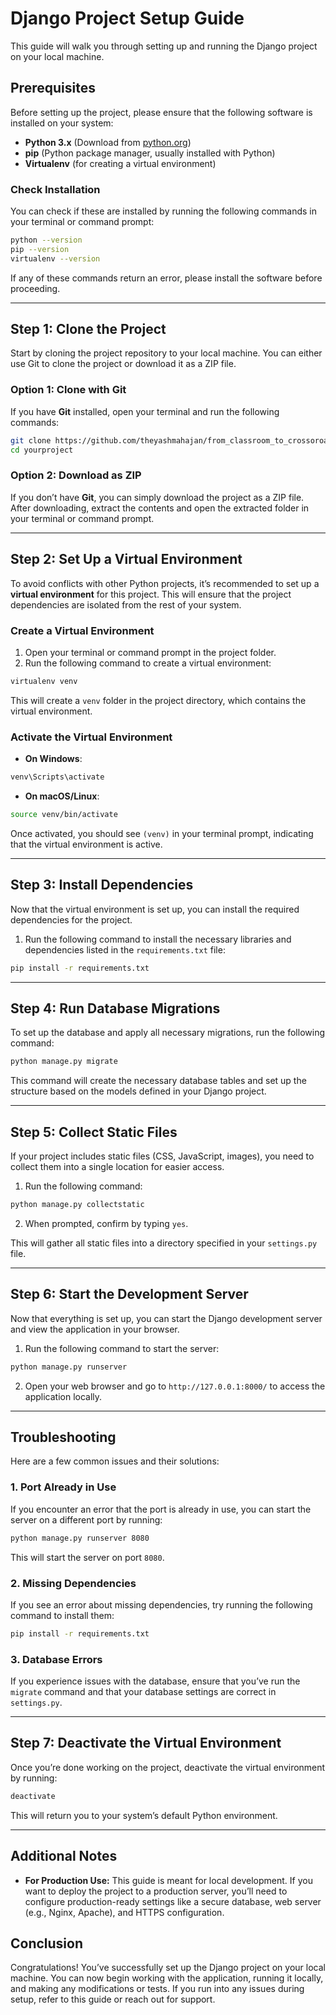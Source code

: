 # Django Project Setup Guide

This guide will walk you through setting up and running the Django project on your local machine. 

## Prerequisites

Before setting up the project, please ensure that the following software is installed on your system:

- **Python 3.x** (Download from [python.org](https://www.python.org/downloads/))
- **pip** (Python package manager, usually installed with Python)
- **Virtualenv** (for creating a virtual environment)

### Check Installation

You can check if these are installed by running the following commands in your terminal or command prompt:

```bash
python --version
pip --version
virtualenv --version
```

If any of these commands return an error, please install the software before proceeding.

---

## Step 1: Clone the Project

Start by cloning the project repository to your local machine. You can either use Git to clone the project or download it as a ZIP file.

### Option 1: Clone with Git

If you have **Git** installed, open your terminal and run the following commands:

```bash
git clone https://github.com/theyashmahajan/from_classroom_to_crossoroads.git
cd yourproject
```

### Option 2: Download as ZIP

If you don’t have **Git**, you can simply download the project as a ZIP file. After downloading, extract the contents and open the extracted folder in your terminal or command prompt.

---

## Step 2: Set Up a Virtual Environment

To avoid conflicts with other Python projects, it’s recommended to set up a **virtual environment** for this project. This will ensure that the project dependencies are isolated from the rest of your system.

### Create a Virtual Environment

1. Open your terminal or command prompt in the project folder.
2. Run the following command to create a virtual environment:

```bash
virtualenv venv
```

This will create a `venv` folder in the project directory, which contains the virtual environment.

### Activate the Virtual Environment

- **On Windows**:

```bash
venv\Scripts\activate
```

- **On macOS/Linux**:

```bash
source venv/bin/activate
```

Once activated, you should see `(venv)` in your terminal prompt, indicating that the virtual environment is active.

---

## Step 3: Install Dependencies

Now that the virtual environment is set up, you can install the required dependencies for the project.

1. Run the following command to install the necessary libraries and dependencies listed in the `requirements.txt` file:

```bash
pip install -r requirements.txt
```

---

## Step 4: Run Database Migrations

To set up the database and apply all necessary migrations, run the following command:

```bash
python manage.py migrate
```

This command will create the necessary database tables and set up the structure based on the models defined in your Django project.

---

## Step 5: Collect Static Files

If your project includes static files (CSS, JavaScript, images), you need to collect them into a single location for easier access.

1. Run the following command:

```bash
python manage.py collectstatic
```

2. When prompted, confirm by typing `yes`.

This will gather all static files into a directory specified in your `settings.py` file.

---

## Step 6: Start the Development Server

Now that everything is set up, you can start the Django development server and view the application in your browser.

1. Run the following command to start the server:

```bash
python manage.py runserver
```

2. Open your web browser and go to `http://127.0.0.1:8000/` to access the application locally.

---

## Troubleshooting

Here are a few common issues and their solutions:

### 1. **Port Already in Use**

If you encounter an error that the port is already in use, you can start the server on a different port by running:

```bash
python manage.py runserver 8080
```

This will start the server on port `8080`.

### 2. **Missing Dependencies**

If you see an error about missing dependencies, try running the following command to install them:

```bash
pip install -r requirements.txt
```

### 3. **Database Errors**

If you experience issues with the database, ensure that you’ve run the `migrate` command and that your database settings are correct in `settings.py`.

---

## Step 7: Deactivate the Virtual Environment

Once you’re done working on the project, deactivate the virtual environment by running:

```bash
deactivate
```

This will return you to your system’s default Python environment.

---

## Additional Notes

- **For Production Use:** This guide is meant for local development. If you want to deploy the project to a production server, you’ll need to configure production-ready settings like a secure database, web server (e.g., Nginx, Apache), and HTTPS configuration.
  

## Conclusion

Congratulations! You’ve successfully set up the Django project on your local machine. You can now begin working with the application, running it locally, and making any modifications or tests. If you run into any issues during setup, refer to this guide or reach out for support.
